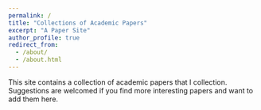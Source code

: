 ```yaml
---
permalink: /
title: "Collections of Academic Papers"
excerpt: "A Paper Site"
author_profile: true
redirect_from: 
  - /about/
  - /about.html
---
```


This site contains a collection of academic papers that I collection.
Suggestions are welcomed if you find more interesting papers and want to add them here.
